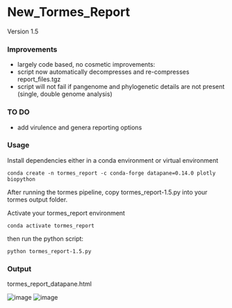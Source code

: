 # New_Tormes_Report

Version 1.5
### Improvements
* largely code based, no cosmetic improvements:
* script now automatically decompresses and re-compresses report_files.tgz
* script will not fail if pangenome and phylogenetic details are not present (single, double genome analysis)

### TO DO
 * add virulence and genera reporting options

### Usage

Install dependencies either in a conda environment or virtual environment  

```
conda create -n tormes_report -c conda-forge datapane=0.14.0 plotly biopython
```

After running the tormes pipeline, copy tormes_report-1.5.py into your tormes output folder.

Activate your tormes_report environment

```
conda activate tormes_report
```

then run the python script:  

```
python tormes_report-1.5.py
```

### Output

tormes_report_datapane.html

![image](https://user-images.githubusercontent.com/55652506/197070644-118ed30d-9023-4801-bbef-8ab5e73fd9c6.png)
![image](https://user-images.githubusercontent.com/55652506/197070720-1cbb522f-fd7d-4fba-ae76-2a86ff8ef3e6.png)
